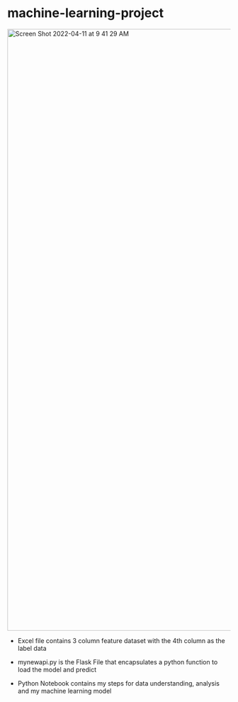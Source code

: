 # machine-learning-project



<img width="1355" alt="Screen Shot 2022-04-11 at 9 41 29 AM" src="https://user-images.githubusercontent.com/101681274/162752513-e871404e-5be9-4a46-b440-97089e21995a.png">



* Excel file contains 3 column feature dataset with the 4th column as the label data

* mynewapi.py is the Flask File that encapsulates a python function to load the model and predict

* Python Notebook contains my steps for data understanding, analysis and my machine learning model
